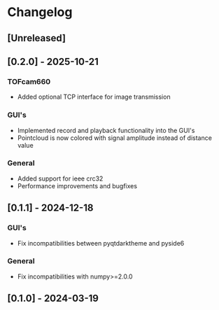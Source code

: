 # Changelog

## [Unreleased]

## [0.2.0] - 2025-10-21

### TOFcam660
- Added optional TCP interface for image transmission

### GUI's
- Implemented record and playback functionality into the GUI's
- Pointcloud is now colored with signal amplitude instead of distance value

### General
- Added support for ieee crc32
- Performance improvements and bugfixes

## [0.1.1] - 2024-12-18

### GUI's
- Fix incompatibilities between pyqtdarktheme and pyside6

### General
- Fix incompatibilities with numpy>=2.0.0

## [0.1.0] - 2024-03-19

